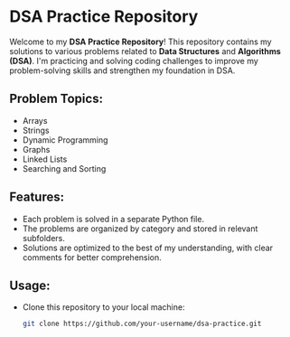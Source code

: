 # DSA Practice Repository

Welcome to my **DSA Practice Repository**! This repository contains my solutions to various problems related to **Data Structures** and **Algorithms (DSA)**. 
I'm practicing and solving coding challenges to improve my problem-solving skills and strengthen my foundation in DSA.

## Problem Topics:
- Arrays
- Strings
- Dynamic Programming
- Graphs
- Linked Lists
- Searching and Sorting

## Features:
- Each problem is solved in a separate Python file.
- The problems are organized by category and stored in relevant subfolders.
- Solutions are optimized to the best of my understanding, with clear comments for better comprehension.

## Usage:
- Clone this repository to your local machine:
  ```bash
  git clone https://github.com/your-username/dsa-practice.git
